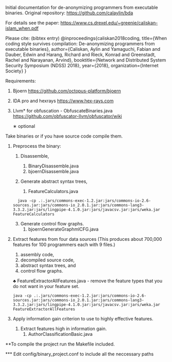 Initial documentation for de-anonymizing programmers from executable binaries.
Original repository: https://github.com/calaylin/bda

For details see the paper: https://www.cs.drexel.edu/~greenie/caliskan-islam_when.pdf

Please cite: (bibtex entry)
@inproceedings{caliskan2018coding,
  title={When coding style survives compilation: De-anonymizing programmers from executable binaries},
  author={Caliskan, Aylin and Yamaguchi, Fabian and Dauber, Edwin and Harang, Richard and Rieck, Konrad and Greenstadt, Rachel and Narayanan, Arvind},
  booktitle={Network and Distributed System Security Symposium (NDSS) 2018},
  year={2018},
  organization={Internet Society}
}

Requirements:
1.	Bjoern https://github.com/octopus-platform/bjoern 
2.	IDA pro and hexrays https://www.hex-rays.com 
3.	Llvm* for obfuscation - ObfuscateBinaries.java https://github.com/obfuscator-llvm/obfuscator/wiki 

	∗	optional


Take binaries or if you have source code compile them.
1.	Preprocess the binary: 
      1.	Disassemble, 
              1.	BinaryDisassemble.java		
              2.	bjoernDisassemble.java

      2.	Generate abstract syntax trees, 
              1.	FeatureCalculators.java		
 
	      java -cp .:.jars/commons-exec-1.2.jar:jars/commons-io-2.6-sources.jar:jars/commons-io_2.0.1.jar:jars/commons-lang3-3.3.2.jar:jars/lingpipe-4.1.0.jar:jars/javacsv.jar:jars/weka.jar FeatureCalculators
     
      3.	Generate control flow graphs. 	
              1.	bjoernGenerateGraphmlCFG.java
	      

2.	Extract features from four data sources 
        (This produces about 700,000 features for 100 programmers each with 9 files.)  
      1.	assembly code, 
      2.	decompiled source code, 
      3.	abstract syntax trees, and 
      4.	control flow graphs. 
      
      ♣	FeatureExtractorAllFeatures.java - remove the feature types that you do not want in your feature set.
 

 		java -cp .:.jars/commons-exec-1.2.jar:jars/commons-io-2.6-sources.jar:jars/commons-io_2.0.1.jar:jars/commons-lang3-3.3.2.jar:jars/lingpipe-4.1.0.jar:jars/javacsv.jar:jars/weka.jar FeatureExtractorAllFeatures
3.	Apply information gain criterion to use to highly effective features. 
      1.	Extract features high in information gain.
              1.	AuthorClassificationBasic.java 
	      
	      
**To compile the project run the Makefile included.

*** Edit config/binary_project.conf to include all the neccessary paths
